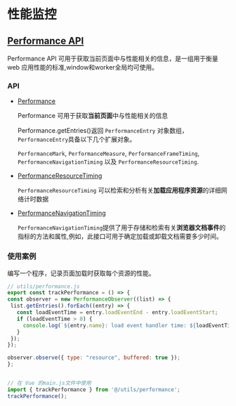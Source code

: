 # 性能监控

## [Performance API](https://developer.mozilla.org/zh-CN/docs/Web/API/Performance_API)

Performance API 可用于获取当前页面中与性能相关的信息，是一组用于衡量 web 应用性能的标准,window和worker全局均可使用。

###  API

- [Performance](https://developer.mozilla.org/zh-CN/docs/Web/API/Performance)

    Performance 可用于获取**当前页面**中与性能相关的信息

    Performance.getEntries()返回 `PerformanceEntry` 对象数组，`PerformanceEntry`具备以下几个扩展对象。

    `PerformanceMark`, `PerformanceMeasure`, `PerformanceFrameTiming`, `PerformanceNavigationTiming` 以及 `PerformanceResourceTiming`.
    
- [PerformanceResourceTiming](https://developer.mozilla.org/zh-CN/docs/Web/API/PerformanceResourceTiming)

    `PerformanceResourceTiming` 可以检索和分析有关**加载应用程序资源**的详细网络计时数据

- [PerformanceNavigationTiming](https://developer.mozilla.org/zh-CN/docs/Web/API/PerformanceNavigationTiming)

    `PerformanceNavigationTiming`提供了用于存储和检索有关**浏览器文档事件**的指标的方法和属性,例如，此接口可用于确定加载或卸载文档需要多少时间。


### 使用案例

 编写一个程序，记录页面加载时获取每个资源的性能。

 ```js
// utils/performance.js
export const trackPerformance = () => {
const observer = new PerformanceObserver((list) => {
  list.getEntries().forEach((entry) => {
    const loadEventTime = entry.loadEventEnd - entry.loadEventStart;
    if (loadEventTime > 0) {
      console.log(`${entry.name}: load event handler time: ${loadEventTime}ms`);
    }
  });
});

observer.observe({ type: "resource", buffered: true });
};


// 在 Vue 的main.js文件中使用
import { trackPerformance } from '@/utils/performance';
trackPerformance();



```